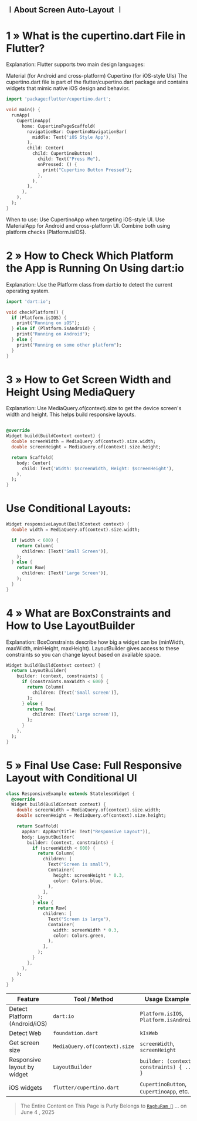
## ㆐About Screen Auto-Layout ㆐ 

# 1 » What is the cupertino.dart File in Flutter?

Explanation:
Flutter supports two main design languages:

Material (for Android and cross-platform)
Cupertino (for iOS-style UIs)
The cupertino.dart file is part of the flutter/cupertino.dart package and contains widgets that mimic native iOS design and behavior.

```dart
import 'package:flutter/cupertino.dart';

void main() {
  runApp(
    CupertinoApp(
      home: CupertinoPageScaffold(
        navigationBar: CupertinoNavigationBar(
          middle: Text('iOS Style App'),
        ),
        child: Center(
          child: CupertinoButton(
            child: Text("Press Me"),
            onPressed: () {
              print("Cupertino Button Pressed");
            },
          ),
        ),
      ),
    ),
  );
}
```
When to use:
Use CupertinoApp when targeting iOS-style UI.
Use MaterialApp for Android and cross-platform UI.
Combine both using platform checks (Platform.isIOS).

# 2 » How to Check Which Platform the App is Running On Using dart:io

Explanation:
Use the Platform class from dart:io to detect the current operating system.

```dart
import 'dart:io';

void checkPlatform() {
  if (Platform.isIOS) {
    print("Running on iOS");
  } else if (Platform.isAndroid) {
    print("Running on Android");
  } else {
    print("Running on some other platform");
  }
}

```

# 3 » How to Get Screen Width and Height Using MediaQuery

Explanation:
Use MediaQuery.of(context).size to get the device screen's width and height. This helps build responsive layouts.

```dart

@override
Widget build(BuildContext context) {
  double screenWidth = MediaQuery.of(context).size.width;
  double screenHeight = MediaQuery.of(context).size.height;

  return Scaffold(
    body: Center(
      child: Text('Width: $screenWidth, Height: $screenHeight'),
    ),
  );
}


```

# Use Conditional Layouts:

```dart
Widget responsiveLayout(BuildContext context) {
  double width = MediaQuery.of(context).size.width;

  if (width < 600) {
    return Column(
      children: [Text('Small Screen')],
    );
  } else {
    return Row(
      children: [Text('Large Screen')],
    );
  }
}

```

# 4 » What are BoxConstraints and How to Use LayoutBuilder

Explanation:
BoxConstraints describe how big a widget can be (minWidth, maxWidth, minHeight, maxHeight).
LayoutBuilder gives access to these constraints so you can change layout based on available space.

```dart
Widget build(BuildContext context) {
  return LayoutBuilder(
    builder: (context, constraints) {
      if (constraints.maxWidth < 600) {
        return Column(
          children: [Text('Small screen')],
        );
      } else {
        return Row(
          children: [Text('Large screen')],
        );
      }
    },
  );
}

```

# 5 » Final Use Case: Full Responsive Layout with Conditional UI

```dart
class ResponsiveExample extends StatelessWidget {
  @override
  Widget build(BuildContext context) {
    double screenWidth = MediaQuery.of(context).size.width;
    double screenHeight = MediaQuery.of(context).size.height;

    return Scaffold(
      appBar: AppBar(title: Text("Responsive Layout")),
      body: LayoutBuilder(
        builder: (context, constraints) {
          if (screenWidth < 600) {
            return Column(
              children: [
                Text("Screen is small"),
                Container(
                  height: screenHeight * 0.3,
                  color: Colors.blue,
                ),
              ],
            );
          } else {
            return Row(
              children: [
                Text("Screen is large"),
                Container(
                  width: screenWidth * 0.3,
                  color: Colors.green,
                ),
              ],
            );
          }
        },
      ),
    );
  }
}

```

| Feature                       | Tool / Method                 | Usage Example                             |
| ----------------------------- | ----------------------------- | ----------------------------------------- |
| Detect Platform (Android/iOS) | `dart:io`                     | `Platform.isIOS`, `Platform.isAndroid`    |
| Detect Web                    | `foundation.dart`             | `kIsWeb`                                  |
| Get screen size               | `MediaQuery.of(context).size` | `screenWidth`, `screenHeight`             |
| Responsive layout by widget   | `LayoutBuilder`               | `builder: (context, constraints) { ... }` |
| iOS widgets                   | `flutter/cupertino.dart`      | `CupertinoButton`, `CupertinoApp`, etc.   |



> The Entire Content on This Page is Purly Belongs to [`RaghuRam `](https://raghuramdev.blogspot.com) ...
> on June 4 , 2025

